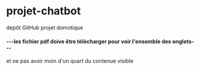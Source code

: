 # projet-chatbot
depôt GitHub projet domotique

#### ---les fichier pdf doive être tèlècharger pour voir l'ensemble des onglets---
et ne pas avoir moin d'un quart du contenue visible
